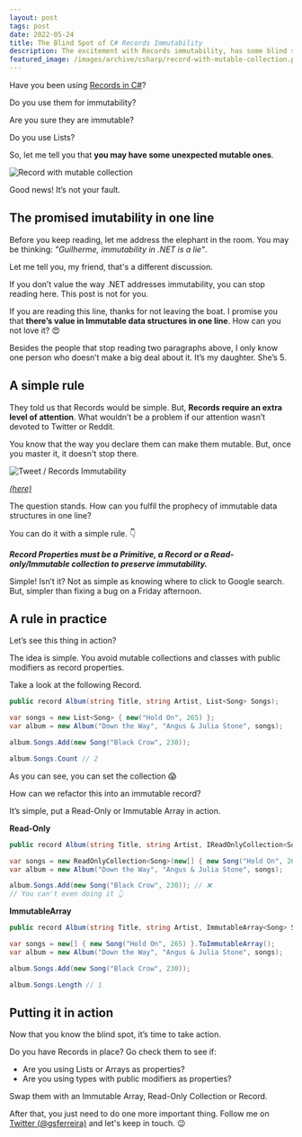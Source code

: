 ```yaml
---
layout: post
tags: post
date: 2022-05-24
title: The Blind Spot of C# Records Immutability
description: The excitement with Records immutability, has some blind spots. It's easy to fall into a trap and break the desired immutability. Nevertheless, there's a simple rule that can bring a light on potential problems.
featured_image: /images/archive/csharp/record-with-mutable-collection.png
---
```


Have you been using [Records in C#](https://docs.microsoft.com/en-us/dotnet/csharp/language-reference/builtin-types/record)?

Do you use them for immutability?

Are you sure they are immutable?

Do you use Lists?

So, let me tell you that **you may have some unexpected mutable ones**.

![Record with mutable collection](/images/archive/csharp/record-with-mutable-collection.png)

Good news! It’s not your fault.

## The promised imutability in one line

Before you keep reading, let me address the elephant in the room. You may be thinking: _"Guilherme, immutability in .NET is a lie"_.

Let me tell you, my friend, that's a different discussion.

If you don’t value the way .NET addresses immutability, you can stop reading here. This post is not for you.

If you are reading this line, thanks for not leaving the boat. I promise you that **there’s value in Immutable data structures in one line**. How can you not love it? 😍

Besides the people that stop reading two paragraphs above, I only know one person who doesn’t make a big deal about it. It’s my daughter. She’s 5.

## A simple rule

They told us that Records would be simple. But, **Records require an extra level of attention**. What wouldn’t be a problem if our attention wasn’t devoted to Twitter or Reddit.

You know that the way you declare them can make them mutable. But, once you master it, it doesn't stop there.

![Tweet / Records Immutability](/images/archive/tweets/records-immutability.png)

_[(here)](https://twitter.com/gsferreira/status/1467045497441595393?s=20&t=2ELu4AZwZnuIV_qBwjZEcw)_

The question stands. How can you fulfil the prophecy of immutable data structures in one line?

You can do it with a simple rule. 👇

**_Record Properties must be a Primitive, a Record or a Read-only/Immutable collection to preserve immutability._**

Simple! Isn’t it? Not as simple as knowing where to click to Google search. But, simpler than fixing a bug on a Friday afternoon.

## A rule in practice

Let’s see this thing in action?

The idea is simple. You avoid mutable collections and classes with public modifiers as record properties.

Take a look at the following Record.

```csharp
public record Album(string Title, string Artist, List<Song> Songs);

var songs = new List<Song> { new("Hold On", 265) };
var album = new Album("Down the Way", "Angus & Julia Stone", songs);

album.Songs.Add(new Song("Black Crow", 230));

album.Songs.Count // 2
```

As you can see, you can set the collection 😱

How can we refactor this into an immutable record?

It’s simple, put a Read-Only or Immutable Array in action.

**Read-Only**

```csharp
public record Album(string Title, string Artist, IReadOnlyCollection<Song> Songs);

var songs = new ReadOnlyCollection<Song>(new[] { new Song("Hold On", 265) });
var album = new Album("Down the Way", "Angus & Julia Stone", songs);

album.Songs.Add(new Song("Black Crow", 230)); // ❌
// You can't even doing it 👆
```

**ImmutableArray**

```csharp
public record Album(string Title, string Artist, ImmutableArray<Song> Songs);

var songs = new[] { new Song("Hold On", 265) }.ToImmutableArray();
var album = new Album("Down the Way", "Angus & Julia Stone", songs);

album.Songs.Add(new Song("Black Crow", 230));

album.Songs.Length // 1
```

## Putting it in action

Now that you know the blind spot, it’s time to take action.

Do you have Records in place? Go check them to see if:

- Are you using Lists or Arrays as properties?
- Are you using types with public modifiers as properties?

Swap them with an Immutable Array, Read-Only Collection or Record.

After that, you just need to do one more important thing. Follow me on [Twitter (@gsferreira)](https://twitter.com/gsferreira) and let's keep in touch. 😉
